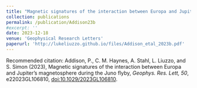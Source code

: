 ```yaml
---
title: "Magnetic signatures of the interaction between Europa and Jupiter’s magnetosphere during the Juno flyby"
collection: publications
permalink: /publication/Addison23b
#excerpt: ''
date: 2023-12-18
venue: 'Geophysical Research Letters'
paperurl: 'http://lukeliuzzo.github.io/files/Addison_etal_2023b.pdf'
---
```


Recommended citation: Addison, P., C. M. Haynes, A. Stahl, L. Liuzzo, and S. Simon (2023), Magnetic signatures of the interaction between Europa and Jupiter’s magnetosphere during the Juno flyby, <i>Geophys. Res. Lett, 50</i>, e22023GL106810, [doi:10.1029/2023GL106810](https://doi.org/10.1029/2023GL106810).

